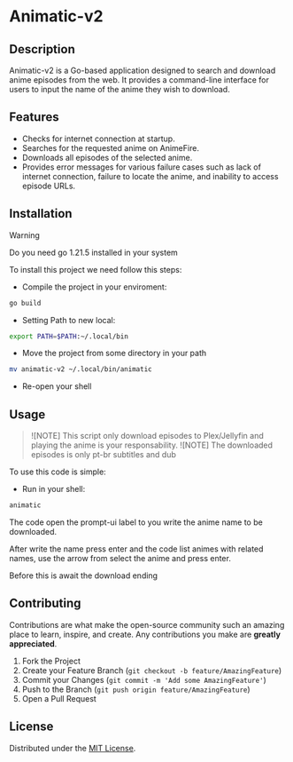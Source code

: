 # Animatic-v2

## Description

Animatic-v2 is a Go-based application designed to search and download anime episodes from the web. It provides a command-line interface for users to input the name of the anime they wish to download.

## Features

- Checks for internet connection at startup.
- Searches for the requested anime on AnimeFire.
- Downloads all episodes of the selected anime.
- Provides error messages for various failure cases such as lack of internet connection, failure to locate the anime, and inability to access episode URLs.

## Installation

>[!WARNING]
> Do you need go 1.21.5 installed in your system

To install this project we need follow this steps:

- Compile the project in your enviroment:

```bash
go build
```

- Setting Path to new local:

```bash
export PATH=$PATH:~/.local/bin
```

- Move the project from some directory in your path

```bash
mv animatic-v2 ~/.local/bin/animatic
```

- Re-open your shell

## Usage

>![NOTE]
> This script only download episodes to Plex/Jellyfin and playing the anime is your responsability.
>![NOTE]
> The downloaded episodes is only pt-br subtitles and dub

To use this code is simple:

- Run in your shell:

```bash
animatic
```

The code open the prompt-ui label to you write the anime name to be downloaded.

After write the name press enter and the code list animes with related names, use the arrow from select the anime and press enter.

Before this is await the download ending

## Contributing

Contributions are what make the open-source community such an amazing place to learn, inspire, and create. Any contributions you make are **greatly appreciated**.

1. Fork the Project
2. Create your Feature Branch (`git checkout -b feature/AmazingFeature`)
3. Commit your Changes (`git commit -m 'Add some AmazingFeature'`)
4. Push to the Branch (`git push origin feature/AmazingFeature`)
5. Open a Pull Request

## License

Distributed under the [MIT License](https://github.com/KitsuneSemCalda/Animatic-v2/tree/master/LICENSE).
